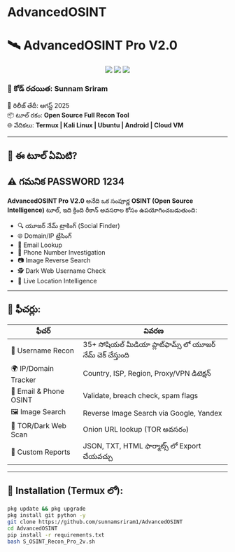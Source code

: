 # AdvancedOSINT

# 🛰️ AdvancedOSINT Pro V2.0

<p align="center">
  <img src="https://img.shields.io/badge/Tool-Type-OSINT-red?style=for-the-badge">
  <img src="https://img.shields.io/badge/Version-3.0-blue?style=for-the-badge">
  <img src="https://img.shields.io/badge/Language-Python-green?style=for-the-badge">
</p>

### 🔐 కోడ్ రచయిత: Sunnam Sriram  
📅 రిలీజ్ తేదీ: ఆగస్ట్ 2025  
📦 టూల్ రకం: **Open Source Full Recon Tool**  
🌐 వేదికలు: **Termux | Kali Linux | Ubuntu | Android | Cloud VM**

---

## 🧠 ఈ టూల్ ఏమిటి?
## ⚠️ గమనిక PASSWORD 1234
**AdvancedOSINT Pro V2.0** అనేది ఒక సంపూర్ణ **OSINT (Open Source Intelligence)** టూల్, ఇది క్రింది రీకాన్ అవసరాల కోసం ఉపయోగించబడుతుంది:

- 🔍 యూజర్ నేమ్ ట్రాకింగ్ (Social Finder)
- 🌐 Domain/IP ట్రేసింగ్
- 🔎 Email Lookup
- 🔐 Phone Number Investigation
- 📷 Image Reverse Search
- 🕵️ Dark Web Username Check
- 📡 Live Location Intelligence

---

## 🚀 ఫీచర్లు:

| ఫీచర్ | వివరణ |
|--------|--------|
| 👤 Username Recon | 35+ సోషియల్ మీడియా ప్లాట్‌ఫామ్స్ లో యూజర్ నేమ్ చెక్ చేస్తుంది |
| 🌍 IP/Domain Tracker | Country, ISP, Region, Proxy/VPN డిటెక్షన్ |
| 📧 Email & Phone OSINT | Validate, breach check, spam flags |
| 🖼️ Image Search | Reverse Image Search via Google, Yandex |
| 🧅 TOR/Dark Web Scan | Onion URL lookup (TOR అవసరం) |
| 📜 Custom Reports | JSON, TXT, HTML ఫార్మాట్స్ లో Export చేయవచ్చు |

---

## 🔧 Installation (Termux లో):

```bash
pkg update && pkg upgrade
pkg install git python -y
git clone https://github.com/sunnamsriram1/AdvancedOSINT
cd AdvancedOSINT
pip install -r requirements.txt
bash S_OSINT_Recon_Pro_2v.sh
